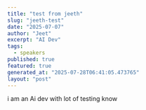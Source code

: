 ```yaml
---
title: "test from jeeth"
slug: "jeeth-test"
date: "2025-07-07"
author: "Jeet"
excerpt: "AI Dev"
tags:
  - speakers
published: true
featured: true
generated_at: "2025-07-28T06:41:05.473765"
layout: "post"
---
```


i am an Ai dev with lot of testing know